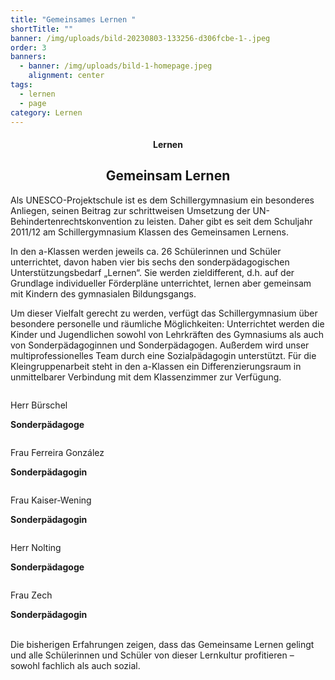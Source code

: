 ```yaml
---
title: "Gemeinsames Lernen "
shortTitle: ""
banner: /img/uploads/bild-20230803-133256-d306fcbe-1-.jpeg
order: 3
banners:
  - banner: /img/uploads/bild-1-homepage.jpeg
    alignment: center
tags:
  - lernen
  - page
category: Lernen
---
```

<center><div class="title"><h4>Lernen</h4><h2>Gemeinsam Lernen</h2></div></center>

Als UNESCO-Projektschule ist es dem Schillergymnasium ein besonderes Anliegen, seinen Beitrag zur schrittweisen Umsetzung der UN-Behindertenrechtskonvention zu leisten. Daher gibt es seit dem Schuljahr 2011/12 am Schillergymnasium Klassen des Gemeinsamen Lernens. 

In den a-Klassen werden jeweils ca. 26 Schülerinnen und Schüler unterrichtet, davon haben vier bis sechs den sonderpädagogischen Unterstützungsbedarf „Lernen“. Sie werden zieldifferent, d.h. auf der Grundlage individueller Förderpläne unterrichtet, lernen aber gemeinsam mit Kindern des gymnasialen Bildungsgangs. 

Um dieser Vielfalt gerecht zu werden, verfügt das Schillergymnasium über besondere personelle und räumliche Möglichkeiten: Unterrichtet werden die Kinder und Jugendlichen sowohl von Lehrkräften des Gymnasiums als auch von Sonderpädagoginnen und Sonderpädagogen. Außerdem wird unser multiprofessionelles Team durch eine Sozialpädagogin unterstützt. Für die Kleingruppenarbeit steht in den a-Klassen ein Differenzierungsraum in unmittelbarer Verbindung mit dem Klassenzimmer zur Verfügung. 

<div class="person"><div><center><img src="/img/uploads/BÜR.jpg" alt=""></center><div class="description"><p>Herr Bürschel</p><p><b>Sonderpädagoge</b></p></div></div></div>

<div class="person"><div><center><img src="/img/uploads/FEG.jpg" alt=""></center><div class="description"><p>Frau Ferreira González</p><p><b>Sonderpädagogin</b></p></div></div></div>

<div class="person"><div><center><img src="/img/uploads/KWH.jpg" alt=""></center><div class="description"><p>Frau Kaiser-Wening</p><p><b>Sonderpädagogin</b></p></div></div></div>

<div class="person"><div><center><img src="/img/uploads/NOL.jpg" alt=""></center><div class="description"><p>Herr Nolting</p><p><b>Sonderpädagoge</b></p></div></div></div>

<div class="person"><div><center><img src="/img/uploads/ZEC.jpg" alt=""></center><div class="description"><p>Frau Zech</p><p><b>Sonderpädagogin</b></p></div></div></div>

\
Die bisherigen Erfahrungen zeigen, dass das Gemeinsame Lernen gelingt und alle Schülerinnen und Schüler von dieser Lernkultur profitieren – sowohl fachlich als auch sozial.